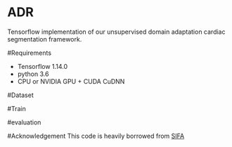 # ADR
Tensorflow implementation of our unsupervised domain adaptation cardiac segmentation framework. 





#Requirements
- Tensorflow 1.14.0
- python 3.6
- CPU or NVIDIA GPU + CUDA CuDNN

#Dataset


#Train

#evaluation

#Acknowledgement
This code is heavily borrowed from [SIFA](https://github.com/cchen-cc/SIFA)
